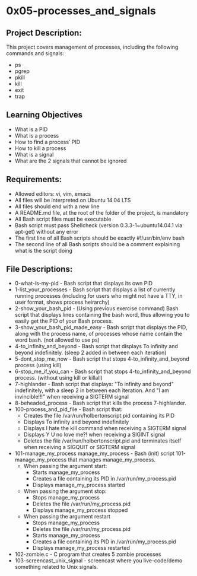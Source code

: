 #  0x05-processes_and_signals

## Project Description:
This project covers management of processes, including the following commands and signals:
- ps
- pgrep
- pkill
- kill
- exit
- trap

## Learning Objectives
- What is a PID
- What is a process
- How to find a process’ PID
- How to kill a process
- What is a signal
- What are the 2 signals that cannot be ignored

## Requirements:
- Allowed editors: vi, vim, emacs
- All files will be interpreted on Ubuntu 14.04 LTS
- All files should end with a new line
- A README.md file, at the root of the folder of the project, is mandatory
- All Bash script files must be executable
- Bash script must pass Shellcheck (version 0.3.3-1~ubuntu14.04.1 via apt-get) without any error
- The first line of all Bash scripts should be exactly #!/usr/bin/env bash
- The second line of all Bash scripts should be a comment explaining what is the script doing

## File Descriptions:
- 0-what-is-my-pid - Bash script that displays its own PID
- 1-list_your_processes - Bash script that displays a list of currently running processes (including for users who might not have a TTY, in user format, shows process heirarchy)
- 2-show_your_bash_pid - (Using previous exercise command) Bash script that displays lines containing the bash word, thus allowing you to easily get the PID of your Bash process.
- 3-show_your_bash_pid_made_easy - Bash script that displays the PID, along with the process name, of processes whose name contain the word bash. (not allowed to use ps)
- 4-to_infinity_and_beyond - Bash script that displays To infinity and beyond indefinitely. (sleep 2 added in between each iteration)
- 5-dont_stop_me_now - Bash script that stops 4-to_infinity_and_beyond process (using kill)
- 6-stop_me_if_you_can - Bash script that stops 4-to_infinity_and_beyond process. (without using kill or killall)
- 7-highlander - Bash script that displays: "To infinity and beyond" indefinitely, with a sleep 2 in between each iteration. And "I am invincible!!!" when receiving a SIGTERM signal
- 8-beheaded_process - Bash script that kills the process 7-highlander.
- 100-process_and_pid_file - Bash script that:
    - Creates the file /var/run/holbertonscript.pid containing its PID
    - Displays To infinity and beyond indefinitely
    - Displays I hate the kill command when receiving a SIGTERM signal
    - Displays Y U no love me?! when receiving a SIGINT signal
    - Deletes the file /var/run/holbertonscript.pid and terminates itself when receiving a SIGQUIT or SIGTERM signal
- 101-manage_my_process manage_my_process - Bash (init) script 101-manage_my_process that manages manage_my_process.
    - When passing the argument start:
        - Starts manage_my_process
        - Creates a file containing its PID in /var/run/my_process.pid
        - Displays manage_my_process started
    - When passing the argument stop:
        - Stops manage_my_process
        - Deletes the file /var/run/my_process.pid
        - Displays manage_my_process stopped
    - When passing the argument restart
        - Stops manage_my_process
        - Deletes the file /var/run/my_process.pid
        - Starts manage_my_process
        - Creates a file containing its PID in /var/run/my_process.pid
        - Displays manage_my_process restarted
- 102-zombie.c - C program that creates 5 zombie processes
- 103-screencast_unix_signal - screencast where you live-code/demo something related to Unix signals.
